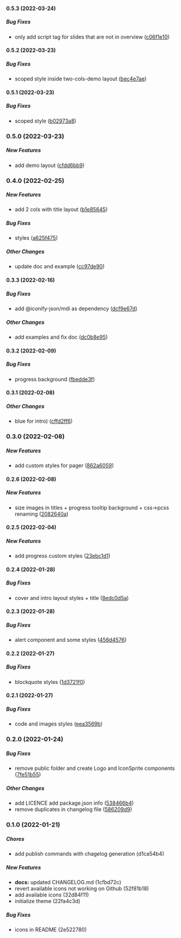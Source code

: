#### 0.5.3 (2022-03-24)

##### Bug Fixes

*  only add script tag for slides that are not in overview ([c06f1e10](https://github.com/Smile-SA/slidev-theme-smile/commit/c06f1e105b550a565d3c58e1270c7895c4aba90d))

#### 0.5.2 (2022-03-23)

##### Bug Fixes

*  scoped style inside two-cols-demo layout ([bec4e7ae](https://github.com/Smile-SA/slidev-theme-smile/commit/bec4e7ae8fef4ba0672e3a275a0286810094221a))

#### 0.5.1 (2022-03-23)

##### Bug Fixes

*  scoped style ([b02973a8](https://github.com/Smile-SA/slidev-theme-smile/commit/b02973a8e979a1b70ac55bcd0eac1f15c2e7b6bc))

### 0.5.0 (2022-03-23)

##### New Features

*  add demo layout ([cfdd6bb9](https://github.com/Smile-SA/slidev-theme-smile/commit/cfdd6bb974a53ffc9ea858872a50e119c241d17d))

### 0.4.0 (2022-02-25)

##### New Features

*  add 2 cols with title layout ([b1e85645](https://github.com/Smile-SA/slidev-theme-smile/commit/b1e8564543afdad0c0a9d0c9577cbf22be6e299c))

##### Bug Fixes

*  styles ([a625f475](https://github.com/Smile-SA/slidev-theme-smile/commit/a625f47542689596ffc59aa9be9c3a39149e7050))

##### Other Changes

*  update doc and example ([cc97de90](https://github.com/Smile-SA/slidev-theme-smile/commit/cc97de909bcdd515c30bb3ca5493ec487afdfdda))

#### 0.3.3 (2022-02-16)

##### Bug Fixes

*  add @iconify-json/mdi as dependency ([dcf9e67d](https://github.com/Smile-SA/slidev-theme-smile/commit/dcf9e67d47ac518ff832f3245c3c261ea5460654))

##### Other Changes

*  add examples and fix doc ([dc0b8e95](https://github.com/Smile-SA/slidev-theme-smile/commit/dc0b8e95687117e21dc8913bb03eee67b5834e7a))

#### 0.3.2 (2022-02-09)

##### Bug Fixes

*  progress background ([fbedde3f](https://github.com/Smile-SA/slidev-theme-smile/commit/fbedde3ff6e05b6cb736091f2b4df650c1283e2f))

#### 0.3.1 (2022-02-08)

##### Other Changes

*  blue for intro) ([cffd2ff6](https://github.com/Smile-SA/slidev-theme-smile/commit/cffd2ff6fb2852541d61097389850e108d5b1106))

### 0.3.0 (2022-02-08)

##### New Features

*  add custom styles for pager ([862a6059](https://github.com/Smile-SA/slidev-theme-smile/commit/862a6059c1d1558dbd56bf8c5a6331b25e2714e6))

#### 0.2.6 (2022-02-08)

##### New Features

*  size images in titles + progress tooltip background + css->pcss renaming ([2082640a](https://github.com/Smile-SA/slidev-theme-smile/commit/2082640a3da15670bdc1c24167e3de4e75f1b233))

#### 0.2.5 (2022-02-04)

##### New Features

*  add progress custom styles ([23ebc1d1](https://github.com/Smile-SA/slidev-theme-smile/commit/23ebc1d133af1f66d66c4dc29d698c85200ef5b4))

#### 0.2.4 (2022-01-28)

##### Bug Fixes

*  cover and intro layout styles + title ([8edc0d5a](https://github.com/Smile-SA/slidev-theme-smile/commit/8edc0d5a824c37424ba28dc444f38f2db02292d6))

#### 0.2.3 (2022-01-28)

##### Bug Fixes

*  alert component and some styles ([456d4576](https://github.com/Smile-SA/slidev-theme-smile/commit/456d4576e557ea9491e9e8e49cab9478064ce7ad))

#### 0.2.2 (2022-01-27)

##### Bug Fixes

*  blockquote styles ([1d3721f0](https://github.com/Smile-SA/slidev-theme-smile/commit/1d3721f01f82b243adaaf35e1ac072a31916fad1))

#### 0.2.1 (2022-01-27)

##### Bug Fixes

*  code and images styles ([eea3569b](https://github.com/Smile-SA/slidev-theme-smile/commit/eea3569b205ba05490597794fae6cd45c4971676))

### 0.2.0 (2022-01-24)

##### Bug Fixes

*  remove public folder and create Logo and IconSprite components ([7fe51b55](https://github.com/Smile-SA/slidev-theme-smile/commit/7fe51b555bd794492819c94142c2e1eaad4be0ac))

##### Other Changes

*  add LICENCE add package.json info ([538466b4](https://github.com/Smile-SA/slidev-theme-smile/commit/538466b4d39c9679f3298640b8d2315ec27b4750))
*  remove duplicates in changelog file ([586209d9](https://github.com/Smile-SA/slidev-theme-smile/commit/586209d90c244cf1390fb6e78c09b5ce3a98a258))

### 0.1.0 (2022-01-21)

##### Chores

*  add publish commands with chagelog generation (d1ca54b4)

##### New Features

* **docs:**  updated CHANGELOG.md (1cfbd72c)
*  revert available icons not working on Github (52f81b18)
*  add available icons (32d84f11)
*  initialize theme (22fa4c3d)

##### Bug Fixes

*  icons in README (2e522780)

